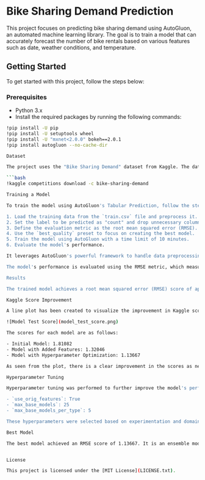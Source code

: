 # Bike Sharing Demand Prediction

This project focuses on predicting bike sharing demand using AutoGluon, an automated machine learning library. The goal is to train a model that can accurately forecast the number of bike rentals based on various features such as date, weather conditions, and temperature.

## Getting Started

To get started with this project, follow the steps below:

### Prerequisites

- Python 3.x
- Install the required packages by running the following commands:

```bash
!pip install -U pip
!pip install -U setuptools wheel
!pip install -U "mxnet<2.0.0" bokeh==2.0.1
!pip install autogluon --no-cache-dir

Dataset

The project uses the "Bike Sharing Demand" dataset from Kaggle. The dataset contains hourly rental data spanning two years and includes features such as date, season, temperature, humidity, and more. You can download the dataset by running the following command:

```bash
!kaggle competitions download -c bike-sharing-demand

Training a Model

To train the model using AutoGluon's Tabular Prediction, follow the steps below:

1. Load the training data from the `train.csv` file and preprocess it.
2. Set the label to be predicted as "count" and drop unnecessary columns.
3. Define the evaluation metric as the root mean squared error (RMSE).
4. Use the `best_quality` preset to focus on creating the best model.
5. Train the model using AutoGluon with a time limit of 10 minutes.
6. Evaluate the model's performance.

It leverages AutoGluon's powerful framework to handle data preprocessing, feature engineering, model selection, and hyperparameter optimization.

The model's performance is evaluated using the RMSE metric, which measures the difference between the predicted and actual rental counts. The lower the RMSE, the better the model's performance.

Results

The trained model achieves a root mean squared error (RMSE) score of approximately 1.81082 on the initial validation data. After adding new features, the model's performance improves to a score of 1.32046. Further hyperparameter optimization results in an even better score of 1.13667.

Kaggle Score Improvement

A line plot has been created to visualize the improvement in Kaggle scores:

![Model Test Score](model_test_score.png)

The scores for each model are as follows:

- Initial Model: 1.81082
- Model with Added Features: 1.32046
- Model with Hyperparameter Optimization: 1.13667

As seen from the plot, there is a clear improvement in the scores as new features are added and hyperparameter optimization is performed.

Hyperparameter Tuning

Hyperparameter tuning was performed to further improve the model's performance. The following hyperparameters were chosen:

- `use_orig_features`: True
- `max_base_models`: 25
- `max_base_models_per_type`: 5

These hyperparameters were selected based on experimentation and domain knowledge. By allowing the model to use the original features, leveraging a larger number of base models, and limiting the number of base models per type, we aimed to enhance the model's flexibility and capture more complex patterns in the data.

Best Model

The best model achieved an RMSE score of 1.13667. It is an ensemble model called "WeightedEnsemble_L2," which combines the predictions of multiple base models to make the final predictions. Ensembling helps to reduce overfitting and improve generalization performance.


License

This project is licensed under the [MIT License](LICENSE.txt).


